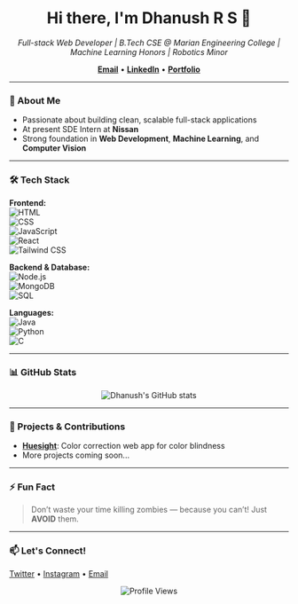 <h1 align="center">Hi there, I'm Dhanush R S 👋</h1>

<p align="center">
  <em>Full-stack Web Developer | B.Tech CSE @ Marian Engineering College | Machine Learning Honors | Robotics Minor</em>
</p>

<p align="center">
  <a href="mailto:dhanu200x@gmail.com"><strong>Email</strong></a> •
  <a href="https://www.linkedin.com/in/yourlinkedinprofile"><strong>LinkedIn</strong></a> •
  <a href="https://www.yourwebsite.com"><strong>Portfolio</strong></a>
</p>

---

### 🚀 About Me

- Passionate about building clean, scalable full-stack applications  
- At present SDE Intern at **Nissan**  
- Strong foundation in **Web Development**, **Machine Learning**, and **Computer Vision**

---

### 🛠 Tech Stack

**Frontend:**  
![HTML](https://img.shields.io/badge/-HTML-E34F26?style=flat&logo=html5&logoColor=white)  
![CSS](https://img.shields.io/badge/-CSS-1572B6?style=flat&logo=css3)  
![JavaScript](https://img.shields.io/badge/-JavaScript-F7DF1E?style=flat&logo=javascript&logoColor=black)  
![React](https://img.shields.io/badge/-React-61DAFB?style=flat&logo=react)  
![Tailwind CSS](https://img.shields.io/badge/-Tailwind_CSS-38B2AC?style=flat&logo=tailwind-css)

**Backend & Database:**  
![Node.js](https://img.shields.io/badge/-Node.js-339933?style=flat&logo=nodedotjs&logoColor=white)  
![MongoDB](https://img.shields.io/badge/-MongoDB-47A248?style=flat&logo=mongodb&logoColor=white)  
![SQL](https://img.shields.io/badge/-SQL-4479A1?style=flat&logo=mysql&logoColor=white)

**Languages:**  
![Java](https://img.shields.io/badge/-Java-007396?style=flat&logo=java&logoColor=white)  
![Python](https://img.shields.io/badge/-Python-3776AB?style=flat&logo=python&logoColor=white)  
![C](https://img.shields.io/badge/-C-00599C?style=flat&logo=c&logoColor=white)

---

### 📊 GitHub Stats

<p align="center">
  <img src="https://github-readme-stats.vercel.app/api?username=dhanushrs2173&show_icons=true&theme=radical" alt="Dhanush's GitHub stats" />
</p>

---

### 🔧 Projects & Contributions

- [**Huesight**](https://github.com/dhanushrs2173/huesight): Color correction web app for color blindness  
- More projects coming soon...

---

### ⚡ Fun Fact

> Don’t waste your time killing zombies — because you can’t! Just **AVOID** them.

---

### 📫 Let's Connect!

<p>
  <a href="https://twitter.com/yourtwitterprofile">Twitter</a> •
  <a href="https://instagram.com/yourinstagramprofile">Instagram</a> •
  <a href="mailto:dhanu200x@gmail.com">Email</a>
</p>

<p align="center">
  <img src="https://komarev.com/ghpvc/?username=dhanushrs2173" alt="Profile Views" />
</p>
